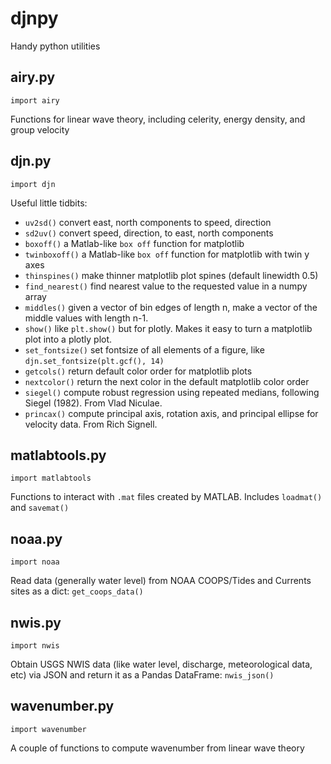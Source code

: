 # djnpy
Handy python utilities

## airy.py
`import airy`

Functions for linear wave theory, including celerity, energy density, and group velocity

## djn.py
`import djn`

Useful little tidbits:

* `uv2sd()` convert east, north components to speed, direction
* `sd2uv()` convert speed, direction, to east, north components
* `boxoff()` a Matlab-like `box off` function for matplotlib
* `twinboxoff()` a Matlab-like `box off` function for matplotlib with twin y axes
* `thinspines()` make thinner matplotlib plot spines (default linewidth 0.5)
* `find_nearest()` find nearest value to the requested value in a numpy array
* `middles()` given a vector of bin edges of length n, make a vector of the middle values with length n-1.
* `show()` like `plt.show()` but for plotly. Makes it easy to turn a matplotlib plot into a plotly plot.
* `set_fontsize()` set fontsize of all elements of a figure, like `djn.set_fontsize(plt.gcf(), 14)`
* `getcols()` return default color order for matplotlib plots
* `nextcolor()` return the next color in the default matplotlib color order
* `siegel()` compute robust regression using repeated medians, following Siegel (1982). From Vlad Niculae.
* `princax()` compute principal axis, rotation axis, and principal ellipse for velocity data. From Rich Signell.

## matlabtools.py
`import matlabtools`

Functions to interact with `.mat` files created by MATLAB. Includes `loadmat()` and `savemat()`

## noaa.py
`import noaa`

Read data (generally water level) from NOAA COOPS/Tides and Currents sites as a dict: `get_coops_data()`

## nwis.py
`import nwis`

Obtain USGS NWIS data (like water level, discharge, meteorological data, etc) via JSON and return it as a Pandas DataFrame: `nwis_json()`

## wavenumber.py
`import wavenumber`

A couple of functions to compute wavenumber from linear wave theory
